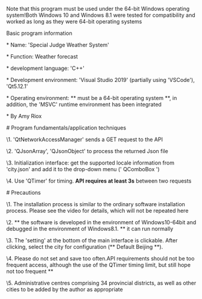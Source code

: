 Note that this program must be used under the 64-bit Windows operating system!Both Windows 10 and Windows 8.1 were tested for compatibility and worked as long as they were 64-bit operating systems







Basic program information



\* Name: 'Special Judge Weather System'

\* Function: Weather forecast

\* development language: 'C++'

\* Development environment: 'Visual Studio 2019' (partially using 'VSCode'), 'Qt5.12.1'

\* Operating environment: ** must be a 64-bit operating system **, in addition, the 'MSVC' runtime environment has been integrated

\* By Amy Riox



\# Program fundamentals/application techniques



\1. 'QtNetworkAccessManager' sends a GET request to the API

\2. 'QJsonArray', 'QJsonObject' to process the returned Json file

\3. Initialization interface: get the supported locale information from 'city.json' and add it to the drop-down menu (' QComboBox ')

\4. Use 'QTimer' for timing. **API requires at least 3s** between two requests



\# Precautions



\1. The installation process is similar to the ordinary software installation process. Please see the video for details, which will not be repeated here

\2. ** the software is developed in the environment of Windows10-64bit and debugged in the environment of Windows8.1. ** it can run normally

\3. The 'setting' at the bottom of the main interface is clickable. After clicking, select the city for configuration (** Default Beijing **).

\4. Please do not set and save too often.API requirements should not be too frequent access, although the use of the QTimer timing limit, but still hope not too frequent **

\5. Administrative centres comprising 34 provincial districts, as well as other cities to be added by the author as appropriate